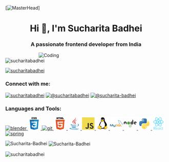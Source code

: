[![MasterHead](https://media.licdn.com/dms/image/D5622AQHDlxDxZiam1g/feedshare-shrink_800/0/1697057502299?e=2147483647&v=beta&t=fWO4V4X3Uxtkp3z2quX_syw9B9LogtrRU1ywZu9H3z0)]
<h1 align="center">Hi 👋, I'm Sucharita Badhei</h1>
<h3 align="center">A passionate frontend developer from India</h3>
<img align="right" alt="Coding" width="400" src="https://user-images.githubusercontent.com/102985224/211582827-8fd748d6-9181-4c5f-a620-76168b861a4d.gif">

<p align="left"> <img src="https://komarev.com/ghpvc/?username=sucharitabadhei&label=Profile%20views&color=0e75b6&style=flat" alt="sucharitabadhei" /> </p>

<p align="left"> <a href="https://twitter.com/sucharitabadhei" target="blank"><img src="https://img.shields.io/twitter/follow/sucharitabadhei?logo=twitter&style=for-the-badge" alt="sucharitabadhei" /></a> </p>

<h3 align="left">Connect with me:</h3>
<p align="left">
<a href="https://twitter.com/sucharitabadhei" target="blank"><img align="center" src="https://raw.githubusercontent.com/rahuldkjain/github-profile-readme-generator/master/src/images/icons/Social/twitter.svg" alt="sucharitabadhei" height="30" width="40" /></a>
<a href="https://linkedin.com/in/@sucharitabadhei" target="blank"><img align="center" src="https://raw.githubusercontent.com/rahuldkjain/github-profile-readme-generator/master/src/images/icons/Social/linked-in-alt.svg" alt="@sucharitabadhei" height="30" width="40" /></a>
<a href="https://instagram.com/@sucharita-badhei" target="blank"><img align="center" src="https://raw.githubusercontent.com/rahuldkjain/github-profile-readme-generator/master/src/images/icons/Social/instagram.svg" alt="@sucharita-badhei" height="30" width="40" /></a>
</p>

<h3 align="left">Languages and Tools:</h3>
<p align="left"> <a href="https://www.blender.org/" target="_blank" rel="noreferrer"> <img src="https://download.blender.org/branding/community/blender_community_badge_white.svg" alt="blender" width="40" height="40"/> </a> <a href="https://www.w3schools.com/css/" target="_blank" rel="noreferrer"> <img src="https://raw.githubusercontent.com/devicons/devicon/master/icons/css3/css3-original-wordmark.svg" alt="css3" width="40" height="40"/> </a> <a href="https://git-scm.com/" target="_blank" rel="noreferrer"> <img src="https://www.vectorlogo.zone/logos/git-scm/git-scm-icon.svg" alt="git" width="40" height="40"/> </a> <a href="https://www.w3.org/html/" target="_blank" rel="noreferrer"> <img src="https://raw.githubusercontent.com/devicons/devicon/master/icons/html5/html5-original-wordmark.svg" alt="html5" width="40" height="40"/> </a> <a href="https://www.java.com" target="_blank" rel="noreferrer"> <img src="https://raw.githubusercontent.com/devicons/devicon/master/icons/java/java-original.svg" alt="java" width="40" height="40"/> </a> <a href="https://developer.mozilla.org/en-US/docs/Web/JavaScript" target="_blank" rel="noreferrer"> <img src="https://raw.githubusercontent.com/devicons/devicon/master/icons/javascript/javascript-original.svg" alt="javascript" width="40" height="40"/> </a> <a href="https://www.linux.org/" target="_blank" rel="noreferrer"> <img src="https://raw.githubusercontent.com/devicons/devicon/master/icons/linux/linux-original.svg" alt="linux" width="40" height="40"/> </a> <a href="https://www.mysql.com/" target="_blank" rel="noreferrer"> <img src="https://raw.githubusercontent.com/devicons/devicon/master/icons/mysql/mysql-original-wordmark.svg" alt="mysql" width="40" height="40"/> </a> <a href="https://nodejs.org" target="_blank" rel="noreferrer"> <img src="https://raw.githubusercontent.com/devicons/devicon/master/icons/nodejs/nodejs-original-wordmark.svg" alt="nodejs" width="40" height="40"/> </a> <a href="https://www.python.org" target="_blank" rel="noreferrer"> <img src="https://raw.githubusercontent.com/devicons/devicon/master/icons/python/python-original.svg" alt="python" width="40" height="40"/> </a> <a href="https://reactjs.org/" target="_blank" rel="noreferrer"> <img src="https://raw.githubusercontent.com/devicons/devicon/master/icons/react/react-original-wordmark.svg" alt="react" width="40" height="40"/> </a> <a href="https://spring.io/" target="_blank" rel="noreferrer"> <img src="https://www.vectorlogo.zone/logos/springio/springio-icon.svg" alt="spring" width="40" height="40"/> </a> </p>

<p><img align="left" src="https://github-readme-stats.vercel.app/api/top-langs?username=Sucharita-Badhei&show_icons=true&locale=en&layout=compact" alt="Sucharita-Badhei" /></p>

<p>&nbsp;<img align="center" src="https://github-readme-stats.vercel.app/api?username=Sucharita-Badhei&show_icons=true&locale=en" alt="Sucharita-Badhei" /></p>

<p><img align="center" src="https://github-readme-streak-stats.herokuapp.com/?user=Sucharita-Badhei&" alt="sucharitabadhei" /></p>
